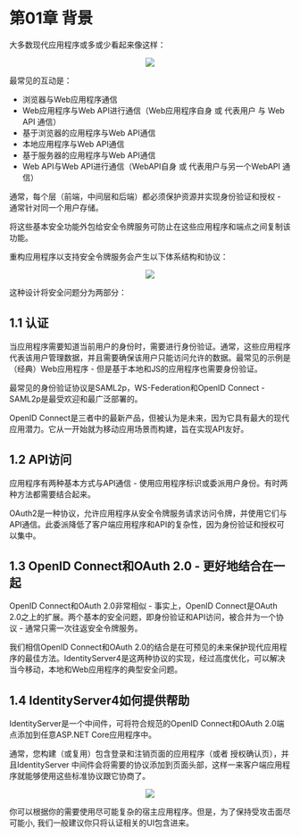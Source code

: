 # 第01章 背景

大多数现代应用程序或多或少看起来像这样：
<div align="center">
<img src="https://identityserver4.readthedocs.io/en/latest/_images/appArch.png"/>
</div>   

最常见的互动是：  
   
* 浏览器与Web应用程序通信
* Web应用程序与Web API进行通信（Web应用程序自身 或 代表用户 与 Web API 通信）
* 基于浏览器的应用程序与Web API通信
* 本地应用程序与Web API通信
* 基于服务器的应用程序与Web API通信
* Web API与Web API进行通信（WebAPI自身 或 代表用户与另一个WebAPI 通信）   

通常，每个层（前端，中间层和后端）都必须保护资源并实现身份验证和授权 - 通常针对同一个用户存储。   

将这些基本安全功能外包给安全令牌服务可防止在这些应用程序和端点之间复制该功能。   

重构应用程序以支持安全令牌服务会产生以下体系结构和协议：   

<div align="center">
<img src="https://identityserver4.readthedocs.io/en/latest/_images/protocols.png"/>
</div>    

这种设计将安全问题分为两部分：

## 1.1 认证
当应用程序需要知道当前用户的身份时，需要进行身份验证。通常，这些应用程序代表该用户管理数据，并且需要确保该用户只能访问允许的数据。最常见的示例是（经典）Web应用程序 - 但是基于本地和JS的应用程序也需要身份验证。   

最常见的身份验证协议是SAML2p，WS-Federation和OpenID Connect - SAML2p是最受欢迎和最广泛部署的。   

OpenID Connect是三者中的最新产品，但被认为是未来，因为它具有最大的现代应用潜力。它从一开始就为移动应用场景而构建，旨在实现API友好。

## 1.2 API访问
应用程序有两种基本方式与API通信 - 使用应用程序标识或委派用户身份。有时两种方法都需要结合起来。   

OAuth2是一种协议，允许应用程序从安全令牌服务请求访问令牌，并使用它们与API通信。此委派降低了客户端应用程序和API的复杂性，因为身份验证和授权可以集中。

## 1.3 OpenID Connect和OAuth 2.0 - 更好地结合在一起
OpenID Connect和OAuth 2.0非常相似 - 事实上，OpenID Connect是OAuth 2.0之上的扩展。两个基本的安全问题，即身份验证和API访问，被合并为一个协议 - 通常只需一次往返安全令牌服务。   

我们相信OpenID Connect和OAuth 2.0的结合是在可预见的未来保护现代应用程序的最佳方法。IdentityServer4是这两种协议的实现，经过高度优化，可以解决当今移动，本地和Web应用程序的典型安全问题。

## 1.4 IdentityServer4如何提供帮助
IdentityServer是一个中间件，可将符合规范的OpenID Connect和OAuth 2.0端点添加到任意ASP.NET Core应用程序中。   

通常，您构建（或复用）包含登录和注销页面的应用程序（或者 授权确认页），并且IdentityServer 中间件会将需要的协议添加到页面头部，这样一来客户端应用程序就能够使用这些标准协议跟它协商了。

<div align="center">
<img src="https://identityserver4.readthedocs.io/en/latest/_images/middleware.png"/>
</div>    

你可以根据你的需要使用尽可能复杂的宿主应用程序。但是，为了保持受攻击面尽可能小, 我们一般建议你只将认证相关的UI包含进来。
